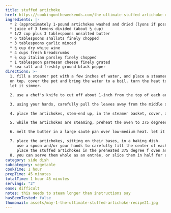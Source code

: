 ```yaml
---
title: stuffed artichoke
href: https://cookingontheweekends.com/the-ultimate-stuffed-artichoke-recipe/
ingredients: |-
  * 2 (approximately 1-pound artichokes washed and dried (lyons if possible) 
  * juice of 3 lemons divided (about ½ cup)
  * 1/2 cup plus 3 tablespoons unsalted butter
  * 6 tablespoons shallots finely chopped
  * 3 tablespoons garlic minced
  * ⅓ cup dry white wine
  * 4 cups fresh breadcrumbs
  * ¼ cup italian parsley finely chopped
  * 1 tablespoon parmesan cheese finely grated
  * sea salt and freshly ground black pepper
directions: >-
  1. fill a steamer pot with a few inches of water, and place a steamer basket
  on top. cover the pot and bring the water to a boil. turn the heat to low and
  let it simmer.

  2. use a chef's knife to cut off about 1-inch from the top of each artichoke, and enough off of the bottom to form a nice base. remove any especially tough outer leaves and discard them. then use kitchen scissors to cut off the sharp tips of the leaves.

  3. using your hands, carefully pull the leaves away from the middle of the artichoke -- just enough so that you can see down to the choke. now use a spoon to reach down and gently scrape away and discard all of the fuzz, to reveal a clean heart. (see below image.) drizzle about 1 tablespoon of the lemon juice over each one.

  4. place the artichokes, stem-end up, in the steamer basket, cover, and steam until they are almost as tender as you like them, about 20 minutes. (they'll finish cooking in the oven.) check for doneness by pulling off an outer leaf — it should come off fairly easily. set them aside to cool.

  5. while the artichokes are steaming, preheat the oven to 375 degrees f.

  6. melt the butter in a large sauté pan over low-medium heat. let it simmer until it begins to brown, about 3 minutes. add the shallots and garlic and cook until soft, about 3 minutes. pour in about ⅓ cup of lemon juice and the wine. stir and let this simmer on low heat for about 4 minutes. add the bread crumbs and parsley, stir to blend and remove from the heat. season to taste with salt and pepper (here's how), and set aside to cool.

  7. place the artichokes, sitting on their bases, in a baking dish.
     use a spoon and/or your hands to carefully fill the center of each artichoke with the stuffing -- fill it to maximum capacity! then fill all of the spaces between the leaves as much as possible. sprinkle the top of each one with about half of the parmesan.
     place the stuffed artichokes in the preheated 375 degree f oven and bake until the breadcrumbs are golden and the cheese has melted, 15 to 20 minutes.
  8. you can serve them whole as an entrée, or slice them in half for an appetizer.
category: side dish
subcategory: vegetable
cookTime: 1 hour
prepTime: 45 minutes
totalTime: 1 hour 45 minutes
servings: "2"
ease: difficult
notes: this needs to steam longer than instructions say
hasBeenTested: false
thumbnail: assets/may-1-the-ultimate-stuffed-artichoke-recipe21.jpg
---
```

